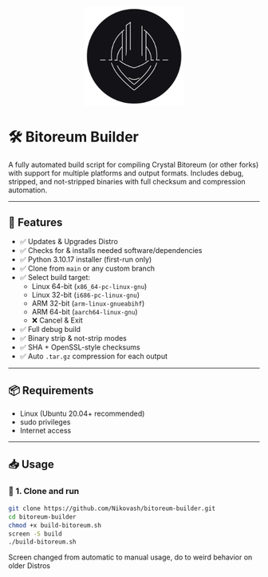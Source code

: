 <p align="center"><img src="BB_logo.png" alt="Project Logo" width="200"/></p>


# 🛠️ Bitoreum Builder

A fully automated build script for compiling Crystal Bitoreum (or other forks) with support for multiple platforms and output formats. Includes debug, stripped, and not-stripped binaries with full checksum and compression automation.

---

## 🚀 Features

- ✅ Updates & Upgrades Distro
- ✅ Checks for & installs needed software/dependencies
- ✅ Python 3.10.17 installer (first-run only)
- ✅ Clone from `main` or any custom branch
- ✅ Select build target:
  - Linux 64-bit (`x86_64-pc-linux-gnu`)
  - Linux 32-bit (`i686-pc-linux-gnu`)
  - ARM 32-bit (`arm-linux-gnueabihf`)
  - ARM 64-bit (`aarch64-linux-gnu`)
  - ❌ Cancel & Exit
- ✅ Full debug build
- ✅ Binary strip & not-strip modes
- ✅ SHA + OpenSSL-style checksums
- ✅ Auto `.tar.gz` compression for each output

---

## 📦 Requirements

- Linux (Ubuntu 20.04+ recommended)
- sudo privileges
- Internet access

---

## 📥 Usage

### 🔹 1. Clone and run

```bash
git clone https://github.com/Nikovash/bitoreum-builder.git
cd bitoreum-builder
chmod +x build-bitoreum.sh
screen -S build
./build-bitoreum.sh
```
Screen changed from automatic to manual usage, do to weird behavior on older Distros
